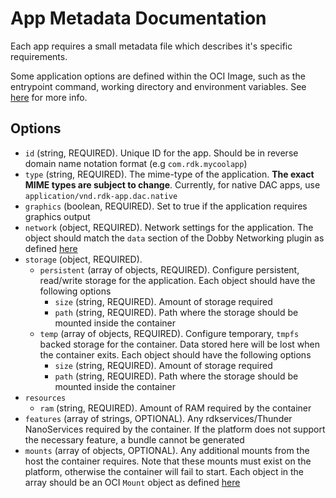 # App Metadata Documentation
Each app requires a small metadata file which describes it's specific requirements.

Some application options are defined within the OCI Image, such as the entrypoint command, working directory and environment variables. See [here](https://github.com/opencontainers/image-spec/blob/master/config.md) for more info.

## Options
* `id` (string, REQUIRED). Unique ID for the app. Should be in reverse domain name notation format (e.g `com.rdk.mycoolapp`)
* `type` (string, REQUIRED). The mime-type of the application. **The exact MIME types are subject to change**. Currently, for native DAC apps, use `application/vnd.rdk-app.dac.native`
* `graphics` (boolean, REQUIRED). Set to true if the application requires graphics output
* `network` (object, REQUIRED). Network settings for the application. The object should match the `data` section of the Dobby Networking plugin as defined [here](https://github.com/rdkcentral/Dobby/tree/master/rdkPlugins/Networking/README.md)
* `storage` (object, REQUIRED). 
  * `persistent` (array of objects, REQUIRED). Configure persistent, read/write storage for the application. Each object should have the following options
    * `size` (string, REQUIRED). Amount of storage required
    * `path` (string, REQUIRED). Path where the storage should be mounted inside the container
  * `temp` (array of objects, REQUIRED). Configure temporary, `tmpfs` backed storage for the container. Data stored here will be lost when the container exits. Each object should have the following options
    * `size` (string, REQUIRED). Amount of storage required
    * `path` (string, REQUIRED). Path where the storage should be mounted inside the container
* `resources`
  * `ram` (string, REQUIRED). Amount of RAM required by the container
* `features` (array of strings, OPTIONAL). Any rdkservices/Thunder NanoServices required by the container. If the platform does not support the necessary feature, a bundle cannot be generated
* `mounts` (array of objects, OPTIONAL). Any additional mounts from the host the container requires. Note that these mounts must exist on the platform, otherwise the container will fail to start. Each object in the array should be an OCI `Mount` object as defined [here](https://github.com/opencontainers/runtime-spec/blob/master/config.md#mounts)